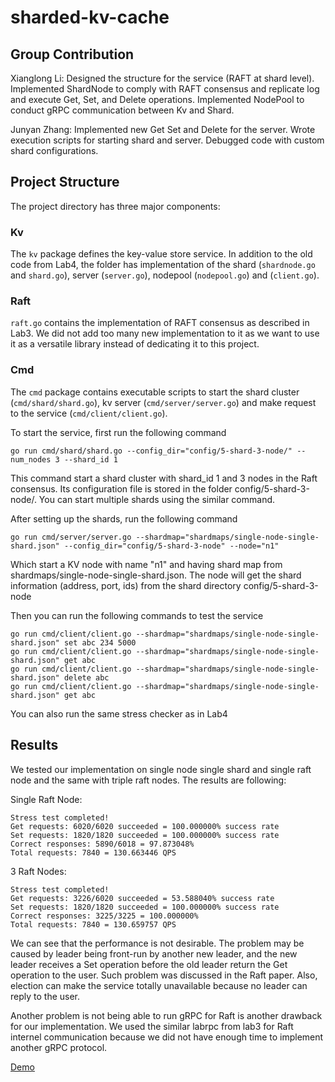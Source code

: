 # sharded-kv-cache

## Group Contribution
Xianglong Li: Designed the structure for the service (RAFT at shard level). Implemented ShardNode to comply with RAFT consensus and replicate log and execute Get, Set, and Delete operations. Implemented NodePool to conduct gRPC communication between Kv and Shard.

Junyan Zhang: Implemented new Get Set and Delete for the server. Wrote execution scripts for starting shard and server. Debugged code with custom shard configurations.

## Project Structure
The project directory has three major components:

### Kv
The `kv` package defines the key-value store service. In addition to the old code from Lab4, the folder has implementation of the shard (`shardnode.go` and `shard.go`), server (`server.go`), nodepool (`nodepool.go`) and (`client.go`). 

### Raft
`raft.go` contains the implementation of RAFT consensus as described in Lab3. We did not add too many new implementation to it as we want to use it as a versatile library instead of dedicating it to this project.

### Cmd
The `cmd` package contains executable scripts to start the shard cluster (`cmd/shard/shard.go`), kv server (`cmd/server/server.go`) and make request to the service (`cmd/client/client.go`).

To start the service, first run the following command
```
go run cmd/shard/shard.go --config_dir="config/5-shard-3-node/" --num_nodes 3 --shard_id 1
```
This command start a shard cluster with shard_id 1 and 3 nodes in the Raft consensus. Its configuration file is stored in the folder config/5-shard-3-node/. You can start multiple shards using the similar command.

After setting up the shards, run the following command
```
go run cmd/server/server.go --shardmap="shardmaps/single-node-single-shard.json" --config_dir="config/5-shard-3-node" --node="n1"
```
Which start a KV node with name "n1" and having shard map from shardmaps/single-node-single-shard.json. The node will get the shard information (address, port, ids) from the shard directory config/5-shard-3-node

Then you can run the following commands to test the service
```
go run cmd/client/client.go --shardmap="shardmaps/single-node-single-shard.json" set abc 234 5000
go run cmd/client/client.go --shardmap="shardmaps/single-node-single-shard.json" get abc
go run cmd/client/client.go --shardmap="shardmaps/single-node-single-shard.json" delete abc
go run cmd/client/client.go --shardmap="shardmaps/single-node-single-shard.json" get abc
```

You can also run the same stress checker as in Lab4

## Results
We tested our implementation on single node single shard and single raft node and the same with triple raft nodes. The results are following:

Single Raft Node:
```
Stress test completed!
Get requests: 6020/6020 succeeded = 100.000000% success rate
Set requests: 1820/1820 succeeded = 100.000000% success rate
Correct responses: 5890/6018 = 97.873048%
Total requests: 7840 = 130.663446 QPS
``` 

3 Raft Nodes:
```
Stress test completed!
Get requests: 3226/6020 succeeded = 53.588040% success rate
Set requests: 1820/1820 succeeded = 100.000000% success rate
Correct responses: 3225/3225 = 100.000000%
Total requests: 7840 = 130.659757 QPS
```

We can see that the performance is not desirable. The problem may be caused by leader being front-run by another new leader, and the new leader receives a Set operation before the old leader return the Get operation to the user. Such problem was discussed in the Raft paper. Also, election can make the service totally unavailable because no leader can reply to the user.

Another problem is not being able to run gRPC for Raft is another drawback for our implementation. We used the similar labrpc from lab3 for Raft internel communication because we did not have enough time to implement another gRPC protocol.

[Demo](https://drive.google.com/file/d/1qprDM6bBY6_jHGAGTEahu4dbIvXNUXhB/view?usp=sharing)